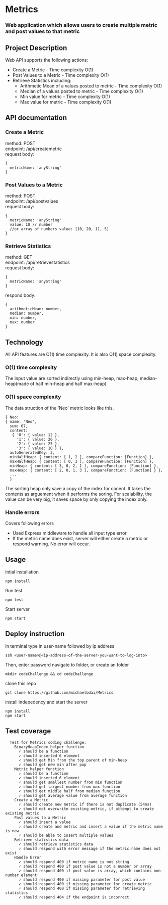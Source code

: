 # Metrics

### Web application which allows users to create multiple metric and post values to that metric

## Project Description
Web API supports the following actions:
* Create a Metric - Time complexity O(1)
* Post Values to a Metric - Time complexity O(1)
* Retrieve Statistics including:
  - Arithmetic Mean of a values posted to metric - Time complexity O(1)
  - Median of a values posted to metric - Time complexity O(1)
  - Min value for metric - Time complexity O(1)
  - Max value for metric - Time complexity O(1)
  
## API documentation

### Create a Metric
method: POST <br>
endpoint: /api/createmetric <br>
request body:
```
{ 
  metricName: 'anyString'
}
```
### Post Values to a Metric
method: POST <br>
endpoint: /api/postvalues <br>
request body:
```
{ 
  metricName: 'anyString'
  value: 10 // number
  //or array of numbers value: [10, 20, 11, 5]
}
```
### Retrieve Statistics
method: GET <br>
endpoint: /api/retrievestatistics <br>
request body:
```
{ 
  metricName: 'anyString'
}
```
respond body:
```
{
  arithmeticMean: number,
  median: number,
  min: number,
  max: number
}
```
## Technology
All API features are O(1) time complexity. It is also O(1) space complexity.
### O(1) time complexity
The input value are sorted indirectly using min-heap, max-heap, median-heap(made of half min-heap and half max-heap)
### O(1) space complexity
The data struction of the 'Neo' metric looks like this.
```
{ Neo:
{ name: 'Neo',
  sum: 67,
  content: 
   { '0': { value: 12 },
     '1': { value: 20 },
     '2': { value: 25 },
     '3': { value: 10 } },
  autoGeneratedKey: 3,
  minHalfHeap: { content: [ 1, 2 ], compareFunction: [Function] },
  maxHalfHeap: { content: [ 0, 3 ], compareFunction: [Function] },
  minHeap: { content: [ 3, 0, 2, 1 ], compareFunction: [Function] },
  maxHeap: { content: [ 2, 0, 1, 3 ], compareFunction: [Function] } },
  ...
  }
```
The sorting heap only save a copy of the index for conent. It takes the contents as arguement when it performs the soring. For scalability, the value can be very big, it saves space by only copying the index only. 
### Handle errors
Covers following errors
* Used Express middleware to handle all input type error
* If the metric name does exist, server will either create a metric or respond warning. No error will occur. 


## Usage
Intial installation
```
npm install
```
Run test
```
npm test
```
Start server
```
npm start
```
## Deploy instruction
In terminal type in user-name followed by ip address
```
ssh <user-name>@<ip-address-of-the-server-you-want-to-log-into>
```
Then, enter password
navigate to folder, or create an folder
```
mkdir codeChallenge && cd codeChallenge
```
clone this repo
```
git clone https://github.com/michaelbdai/Metrics
```
install indepedency and start the server
```
npm install
npm start
```
## Test coverage
```
  Test for Metrics coding challenge: 
    BinaryHeapIndex helper function 
      ✓ should be a function
      ✓ should inserted 6 element
      ✓ should get Min from the top parent of min-heap
      ✓ should get new min after pop
    Metric helper function
      ✓ should be a function
      ✓ should inserted 6 element
      ✓ should get smallest number from min function
      ✓ should get largest number from max function
      ✓ should get middle half from median function
      ✓ should get average value from average function
    Create a Metric
      ✓ should create new metric if there is not duplicate (54ms)
      ✓ should not overwrite existing metric, if attempt to create existing metric
    Post values to a Metric​
      ✓ should insert a value
      ✓ should create and metric and insert a value if the metric name is new
      ✓ should be able to insert multiple values
    Retrieve statistics data
      ✓ should retrieve statistics data
      ✓ should respond with error message if the metric name does not exist
    Handle Error
      ✓ should respond 400 if metric name is not string
      ✓ should respond 400 if post value is not a number or array
      ✓ should respond 400 if post value is array, which contains non-number element
      ✓ should respond 400 if missing parameter for post value
      ✓ should respond 400 if missing parameter for create metric
      ✓ should respond 400 if missing parameter for retrieving statistics
      ✓ should respond 404 if the endpoint is incorrect
```
